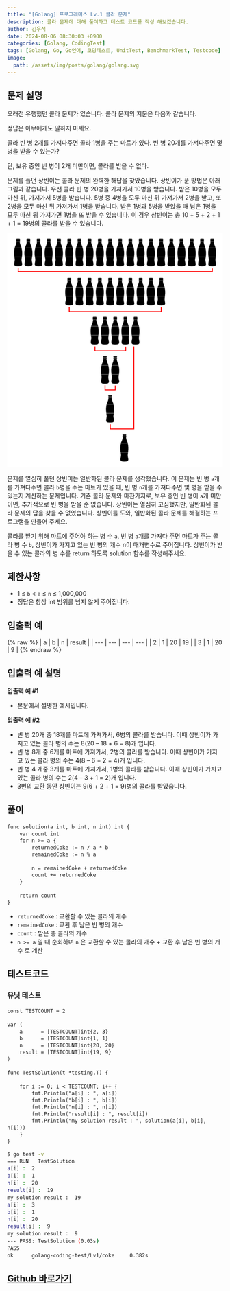 ```yaml
---
title: "[Golang] 프로그래머스 Lv.1 콜라 문제"
description: 콜라 문제에 대해 풀이하고 테스트 코드를 작성 해보겠습니다.
author: 김우석
date: 2024-08-06 08:30:03 +0900
categories: [Golang, CodingTest]
tags: [Golang, Go, Go언어, 코딩테스트, UnitTest, BenchmarkTest, Testcode]
image:
  path: /assets/img/posts/golang/golang.svg
---
```


## 문제 설명
오래전 유행했던 콜라 문제가 있습니다. 콜라 문제의 지문은 다음과 같습니다.

정답은 아무에게도 말하지 마세요.

콜라 빈 병 2개를 가져다주면 콜라 1병을 주는 마트가 있다. 빈 병 20개를 가져다주면 몇 병을 받을 수 있는가?

단, 보유 중인 빈 병이 2개 미만이면, 콜라를 받을 수 없다.

문제를 풀던 상빈이는 콜라 문제의 완벽한 해답을 찾았습니다. 상빈이가 푼 방법은 아래 그림과 같습니다. 우선 콜라 빈 병 20병을 가져가서 10병을 받습니다. 받은 10병을 모두 마신 뒤, 가져가서 5병을 받습니다. 5병 중 4병을 모두 마신 뒤 가져가서 2병을 받고, 또 2병을 모두 마신 뒤 가져가서 1병을 받습니다. 받은 1병과 5병을 받았을 때 남은 1병을 모두 마신 뒤 가져가면 1병을 또 받을 수 있습니다. 이 경우 상빈이는 총 10 + 5 + 2 + 1 + 1 = 19병의 콜라를 받을 수 있습니다.

![image](../../../../assets/img/posts/golang/codingtest/golang-codingtest-coke/image1.png)

문제를 열심히 풀던 상빈이는 일반화된 콜라 문제를 생각했습니다. 이 문제는 빈 병 `a`개를 가져다주면 콜라 `b`병을 주는 마트가 있을 때, 빈 병 `n`개를 가져다주면 몇 병을 받을 수 있는지 계산하는 문제입니다. 기존 콜라 문제와 마찬가지로, 보유 중인 빈 병이 `a`개 미만이면, 추가적으로 빈 병을 받을 순 없습니다. 상빈이는 열심히 고심했지만, 일반화된 콜라 문제의 답을 찾을 수 없었습니다. 상빈이를 도와, 일반화된 콜라 문제를 해결하는 프로그램을 만들어 주세요.

콜라를 받기 위해 마트에 주어야 하는 병 수 `a`, 빈 병 `a`개를 가져다 주면 마트가 주는 콜라 병 수 `b`, 상빈이가 가지고 있는 빈 병의 개수 n이 매개변수로 주어집니다. 상빈이가 받을 수 있는 콜라의 병 수를 return 하도록 solution 함수를 작성해주세요.


## 제한사항
- 1 ≤ `b` < `a` ≤ `n` ≤ 1,000,000
- 정답은 항상 int 범위를 넘지 않게 주어집니다.


## 입출력 예
{% raw %}
| a | b | n | result |
| --- | --- | --- | --- |
| 2 | 1 | 20 | 19 |
| 3 | 1 | 20 | 9 |
{% endraw %}


## 입출력 예 설명
**입출력 예 #1**

- 본문에서 설명한 예시입니다.

**입출력 예 #2**

- 빈 병 20개 중 18개를 마트에 가져가서, 6병의 콜라를 받습니다. 이때 상빈이가 가지고 있는 콜라 병의 수는 8(20 – 18 + 6 = 8)개 입니다.
- 빈 병 8개 중 6개를 마트에 가져가서, 2병의 콜라를 받습니다. 이때 상빈이가 가지고 있는 콜라 병의 수는 4(8 – 6 + 2 = 4)개 입니다.
- 빈 병 4 개중 3개를 마트에 가져가서, 1병의 콜라를 받습니다. 이때 상빈이가 가지고 있는 콜라 병의 수는 2(4 – 3 + 1 = 2)개 입니다.
- 3번의 교환 동안 상빈이는 9(6 + 2 + 1 = 9)병의 콜라를 받았습니다.


## 풀이 
```golang
func solution(a int, b int, n int) int {
	var count int
	for n >= a {
		returnedCoke := n / a * b
		remainedCoke := n % a

		n = remainedCoke + returnedCoke
		count += returnedCoke
	}

	return count
}
```
- `returnedCoke` : 교환할 수 있는 콜라의 개수
- `remainedCoke` : 교환 후 남은 빈 병의 개수
- `count` : 받은 총 콜라의 개수
- `n >= a` 일 때 순회하며 `n` 은 교환할 수 있는 콜라의 개수 + 교환 후 남은 빈 병의 개수 로 계산


## 테스트코드
### 유닛 테스트
```golang
const TESTCOUNT = 2

var (
	a      = [TESTCOUNT]int{2, 3}
	b      = [TESTCOUNT]int{1, 1}
	n      = [TESTCOUNT]int{20, 20}
	result = [TESTCOUNT]int{19, 9}
)

func TestSolution(t *testing.T) {

	for i := 0; i < TESTCOUNT; i++ {
		fmt.Println("a[i] : ", a[i])
		fmt.Println("b[i] : ", b[i])
		fmt.Println("n[i] : ", n[i])
		fmt.Println("result[i] : ", result[i])
		fmt.Println("my solution result : ", solution(a[i], b[i], n[i]))
	}
}
```

```bash
$ go test -v
=== RUN   TestSolution
a[i] :  2
b[i] :  1
n[i] :  20
result[i] :  19
my solution result :  19
a[i] :  3
b[i] :  1
n[i] :  20
result[i] :  9
my solution result :  9
--- PASS: TestSolution (0.03s)
PASS
ok      golang-coding-test/Lv1/coke     0.382s
```

## [Github 바로가기](https://github.com/kr-goos/golang-coding-test/tree/master/Lv1/coke)